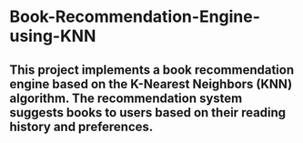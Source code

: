 # Book-Recommendation-Engine-using-KNN
## This project implements a book recommendation engine based on the K-Nearest Neighbors (KNN) algorithm. The recommendation system suggests books to users based on their reading history and preferences.
